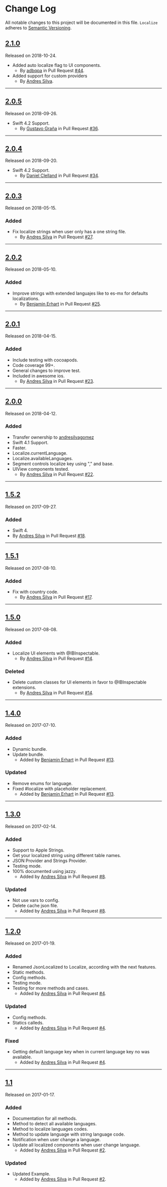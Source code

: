 # Change Log

All notable changes to this project will be documented in this file.
`Localize` adheres to [Semantic Versioning](http://semver.org/).

## [2.1.0](https://github.com/andresilvagomez/Localize/releases/tag/2.1.0)

Released on 2018-10-24.

- Added auto localize flag to UI components.
  - By [adbqpa](https://github.com/adbqpa) in Pull Request [#44](https://github.com/andresilvagomez/Localize/pull/44).
- Added support for custom providers
  - By [Andres Silva](https://github.com/andresilvagomez).

---

## [2.0.5](https://github.com/andresilvagomez/Localize/releases/tag/2.0.5)

Released on 2018-09-26.

- Swift 4.2 Support.
  - By [Gustavo Graña](https://github.com/ggrana) in Pull Request [#36](https://github.com/andresilvagomez/Localize/pull/36).

---

## [2.0.4](https://github.com/andresilvagomez/Localize/releases/tag/2.0.4)

Released on 2018-09-20.

- Swift 4.2 Support.
  - By [Daniel Clelland](https://github.com/dclelland) in Pull Request [#34](https://github.com/andresilvagomez/Localize/pull/34).

---

## [2.0.3](https://github.com/andresilvagomez/Localize/releases/tag/2.0.3)

Released on 2018-05-15.

### Added

- Fix localize strings when user only has a one string file.
  - By [Andres Silva](https://github.com/andresilvagomez) in Pull Request
  [#27](https://github.com/andresilvagomez/Localize/pull/27).

---

## [2.0.2](https://github.com/andresilvagomez/Localize/releases/tag/2.0.2)

Released on 2018-05-10.

### Added

- Improve strings with extended languajes like to es-mx for defaults localizations.
  - By [Benjamin Erhart](https://github.com/tladesignz) in Pull Request
  [#25](https://github.com/andresilvagomez/Localize/pull/25).

---

## [2.0.1](https://github.com/andresilvagomez/Localize/releases/tag/2.0.1)

Released on 2018-04-15.

### Added

- Include testing with cocoapods.
- Code coverage 99+.
- General changes to improve test.
- Included in awesome ios. 
  - By [Andres Silva](https://github.com/andresilvagomez) in Pull Request
  [#23](https://github.com/andresilvagomez/Localize/pull/23).

---

## [2.0.0](https://github.com/andresilvagomez/Localize/releases/tag/2.0.0)

Released on 2018-04-12.

### Added

- Transfer ownership to [andresilvagomez](https://github.com/andresilvagomez/Localize)
- Swift 4.1 Support.
- Faster.
- Localize.currentLanguage.
- Localize.availableLanguages.
- Segment controls localize key using "," and base.
- UIView components tested.
  - By [Andres Silva](https://github.com/andresilvagomez) in Pull Request
  [#22](https://github.com/andresilvagomez/Localize/pull/22).

---

## [1.5.2](https://github.com/andresilvagomez/Localize/releases/tag/1.5.2)

Released on 2017-09-27.

### Added

- Swift 4.
- By [Andres Silva](https://github.com/andresilvagomez) in Pull Request
  [#18](https://github.com/andresilvagomez/Localize/pull/18).

---

## [1.5.1](https://github.com/andresilvagomez/Localize/releases/tag/1.5.1)

Released on 2017-08-10.

### Added

- Fix with country code.
  - By [Andres Silva](https://github.com/andresilvagomez) in Pull Request
  [#17](https://github.com/andresilvagomez/Localize/pull/17).

---

## [1.5.0](https://github.com/andresilvagomez/Localize/releases/tag/1.5.0)

Released on 2017-08-08.

### Added

- Localize UI elements with @IBInspectable.
  - By [Andres Silva](https://github.com/andresilvagomez) in Pull Request
  [#14](https://github.com/andresilvagomez/Localize/pull/14).

### Deleted

- Delete custom classes for UI elements in favor to @IBInspectable extensions.
  - By [Andres Silva](https://github.com/andresilvagomez) in Pull Request
    [#14](https://github.com/andresilvagomez/Localize/pull/14).

---

## [1.4.0](https://github.com/andresilvagomez/Localize/releases/tag/1.4.0)

Released on 2017-07-10.

### Added

- Dynamic bundle.
- Update bundle.
  - Added by [Benjamin Erhart](https://github.com/tladesignz) in Pull Request
  [#13](https://github.com/andresilvagomez/Localize/pull/13).

### Updated

- Remove enums for language.
- Fixed #localize with placeholder replacement.
  - Added by [Benjamin Erhart](https://github.com/tladesignz) in Pull Request
  [#13](https://github.com/andresilvagomez/Localize/pull/13).

---

## [1.3.0](https://github.com/andresilvagomez/Localize/releases/tag/1.3.0)

Released on 2017-02-14.

### Added

- Support to Apple Strings.
- Get your localized string using different table names.
- JSON Provider and Strings Provider.
- Testing mode.
- 100% documented using jazzy.
  - Added by [Andres Silva](https://github.com/andresilvagomez) in Pull Request
  [#8](https://github.com/andresilvagomez/Localize/pull/4).

### Updated

- Not use vars to config.
- Delete cache json file.
  - Added by [Andres Silva](https://github.com/andresilvagomez) in Pull Request
  [#8](https://github.com/andresilvagomez/Localize/pull/4).

---

## [1.2.0](https://github.com/andresilvagomez/Localize/releases/tag/1.2.0)

Released on 2017-01-19.

### Added

- Renamed JsonLocalized to Localize, according with the next features.
- Static methods.
- Config methods.
- Testing mode.
- Testing for more methods and cases.
  - Added by [Andres Silva](https://github.com/andresilvagomez) in Pull Request
  [#4](https://github.com/andresilvagomez/Localize/pull/4).

### Updated

- Config methods.
- Statics calleds.
  - Added by [Andres Silva](https://github.com/andresilvagomez) in Pull Request
  [#4](https://github.com/andresilvagomez/Localize/pull/4).

### Fixed

- Getting default language key when in current language key no was available.
  - Added by [Andres Silva](https://github.com/andresilvagomez) in Pull Request
  [#4](https://github.com/andresilvagomez/Localize/pull/4).

---

## [1.1](https://github.com/andresilvagomez/Localize/releases/tag/1.1)

Released on 2017-01-17.

### Added

- Documentation for all methods.
- Method to detect all available languages.
- Method to localize languages codes.
- Method to update language with string language code.
- Notification when user change a language.
- Update all localized components when user change language.
  - Added by [Andres Silva](https://github.com/andresilvagomez) in Pull Request
  [#2](https://github.com/andresilvagomez/Localize/pull/2).

### Updated

- Updated Example.
  - Added by [Andres Silva](https://github.com/andresilvagomez) in Pull Request
  [#2](https://github.com/andresilvagomez/Localize/pull/2).
